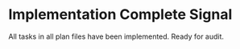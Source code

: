 # Implementation Complete Signal
All tasks in all plan files have been implemented. Ready for audit.